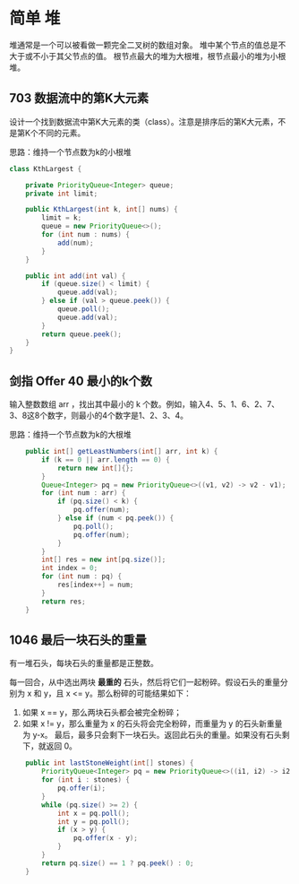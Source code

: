 # 简单 堆

堆通常是一个可以被看做一颗完全二叉树的数组对象。
堆中某个节点的值总是不大于或不小于其父节点的值。
根节点最大的堆为大根堆，根节点最小的堆为小根堆。

## 703 数据流中的第K大元素

设计一个找到数据流中第K大元素的类（class）。注意是排序后的第K大元素，不是第K个不同的元素。

思路：维持一个节点数为k的小根堆

```java
class KthLargest {

    private PriorityQueue<Integer> queue;
    private int limit;

    public KthLargest(int k, int[] nums) {
        limit = k;
        queue = new PriorityQueue<>();
        for (int num : nums) {
            add(num);
        }
    }

    public int add(int val) {
        if (queue.size() < limit) {
            queue.add(val);
        } else if (val > queue.peek()) {
            queue.poll();
            queue.add(val);
        }
        return queue.peek();
    }
}
```

## 剑指 Offer 40 最小的k个数

输入整数数组 arr ，找出其中最小的 k 个数。例如，输入4、5、1、6、2、7、3、8这8个数字，则最小的4个数字是1、2、3、4。

思路：维持一个节点数为k的大根堆

```java
    public int[] getLeastNumbers(int[] arr, int k) {
        if (k == 0 || arr.length == 0) {
            return new int[]{};
        }
        Queue<Integer> pq = new PriorityQueue<>((v1, v2) -> v2 - v1);
        for (int num : arr) {
            if (pq.size() < k) {
                pq.offer(num);
            } else if (num < pq.peek()) {
                pq.poll();
                pq.offer(num);
            }
        }
        int[] res = new int[pq.size()];
        int index = 0;
        for (int num : pq) {
            res[index++] = num;
        }
        return res;
    }
```

## 1046 最后一块石头的重量

有一堆石头，每块石头的重量都是正整数。

每一回合，从中选出两块 **最重的** 石头，然后将它们一起粉碎。假设石头的重量分别为 x 和 y，且 x <= y。那么粉碎的可能结果如下：

   1. 如果 x == y，那么两块石头都会被完全粉碎；
   2. 如果 x != y，那么重量为 x 的石头将会完全粉碎，而重量为 y 的石头新重量为 y-x。
最后，最多只会剩下一块石头。返回此石头的重量。如果没有石头剩下，就返回 0。

```java
    public int lastStoneWeight(int[] stones) {
        PriorityQueue<Integer> pq = new PriorityQueue<>((i1, i2) -> i2 - i1);
        for (int i : stones) {
            pq.offer(i);
        }
        while (pq.size() >= 2) {
            int x = pq.poll();
            int y = pq.poll();
            if (x > y) {
                pq.offer(x - y);
            }
        }
        return pq.size() == 1 ? pq.peek() : 0;
    }
```
